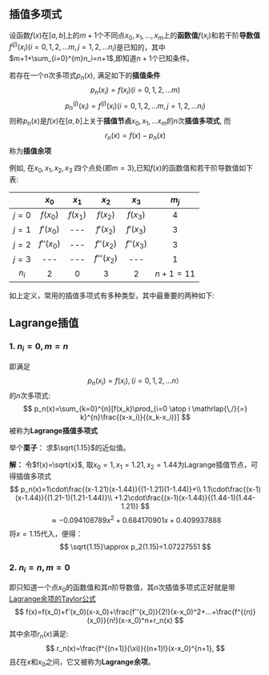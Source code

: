 ## 插值多项式
设函数$f(x)$在$[a,b]$上的$m+1$个不同点$x_0,x_1,...,x_m$上的**函数值**$f(x_i)$和若干阶**导数值**$f^{(j)}(x_i) (i=0,1,2,...m,j=1,2,...n_i)$是已知的，其中$m+1+\sum_{i=0}^{m}n_i=n+1$,即知道$n+1$个已知条件。

若存在一个$n$次多项式$p_n(x)$, 满足如下的**插值条件**
$$
p_n(x_i)=f(x_i) (i=0,1,2,...m)
$$
$$
p_n^{(j)}(x_i)=f^{(j)}(x_i)  (i=0,1,2,...m,j=1,2,...n_i)
$$
则称$p_n(x)$是$f(x)$在$[a,b]$上关于**插值节点**$x_0,x_1,...x_m$的$n$次**插值多项式**, 而
$$
r_n(x)=f(x)-p_n(x)
$$
称为**插值余项**

例如, 在$x_0,x_1,x_2,x_3$ 四个点处(即$m=3$),已知$f(x)$的函数值和若干阶导数值如下表:

| | $x_0$ | $x_1$ | $x_2$ | $x_3$ | $m_j$ |
| :-: | :-: | :-: | :-: | :-: | :-: |
| $j=0$ | $f(x_0)$ | $f(x_1)$ | $f(x_2)$ | $f(x_3)$ | 4 |
| $j=1$ | $f'(x_0)$ | --- | $f'(x_2)$ | $f'(x_3)$ | 3 |
| $j=2$ | $f''(x_0)$ | --- | $f''(x_2)$ | $f''(x_3)$ | 3 |
| $j=3$ | --- | --- | $f'''(x_2)$ | --- | 1 |
| $n_i$ | 2 | 0 | 3 | 2 | $n+1=11$ |


如上定义，常用的插值多项式有多种类型，其中最重要的两种如下:
## Lagrange插值
### 1. $n_i=0, m=n$
即满足
$$
p_n(x_i)=f(x_i),  (i=0,1,2,...n）
$$
的$n$次多项式:
$$
p_n(x)=\sum_{k=0}^{n}[f(x_k)\prod_{i=0 \atop i \mathrlap{\,/}{=} k}^{n}\frac{(x-x_i)}{(x_k-x_i)}]
$$
被称为**Lagrange插值多项式**

举个**栗子**： 求$\sqrt{1.15}$的近似值。

**解：** 令$f(x)=\sqrt{x}$, 取$x_0=1,x_1=1.21,x_2=1.44$为Lagrange插值节点，可得插值多项式
$$
p_n(x)=1\cdot\frac{(x-1.21)(x-1.44)}{(1-1.21)(1-1.44)}+\\
1.1\cdot\frac{(x-1)(x-1.44)}{(1.21-1)(1.21-1.44)}\\
+1.2\cdot\frac{(x-1)(x-1.44)}{(1.44-1)(1.44-1.21)}
$$
$$
\approx-0.094108789x^2+0.684170901x+0.409937888
$$
将$x=1.15$代入，便得：
$$
\sqrt{1.15}\approx p_2(1.15)=1.07227551
$$

### 2. $n_i=n, m=0$
即只知道一个点$x_0$的函数值和其$n$阶导数值，其$n$次插值多项式正好就是带[Lagrange余项的Taylor公式](math/analys/taylor.md)
$$
f(x)=f(x_0)+f'(x_0)(x-x_0)+\frac{f''(x_0)}{2!}(x-x_0)^2+...+\frac{f^{(n)}(x_0)}{n!}(x-x_0)^n+r_n(x)
$$
其中余项$r_n(x)$满足:
$$
r_n(x)=\frac{f^{(n+1)}(\xi)}{(n+1)!}(x-x_0)^{n+1},
$$
且$\xi$在$x$和$x_0$之间，它又被称为**Lagrange余项**。
